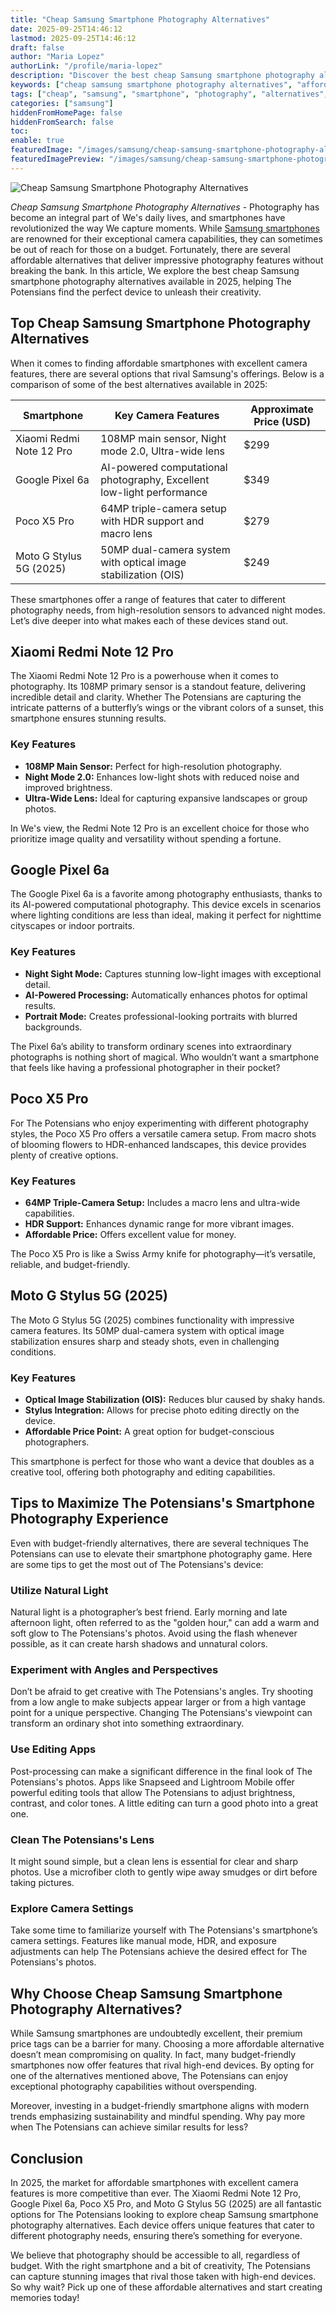 ```yaml
---
title: "Cheap Samsung Smartphone Photography Alternatives"
date: 2025-09-25T14:46:12
lastmod: 2025-09-25T14:46:12
draft: false
author: "Maria Lopez"
authorLink: "/profile/maria-lopez"
description: "Discover the best cheap Samsung smartphone photography alternatives! Capture stunning shots without breaking the bank. Explore budget-friendly options now!"
keywords: ["cheap samsung smartphone photography alternatives", "affordable smartphone photography options", "budget-friendly smartphone cameras 2025"]
tags: ["cheap", "samsung", "smartphone", "photography", "alternatives", "budget"]
categories: ["samsung"]
hiddenFromHomePage: false
hiddenFromSearch: false
toc:
enable: true
featuredImage: "/images/samsung/cheap-samsung-smartphone-photography-alternatives.jpg"
featuredImagePreview: "/images/samsung/cheap-samsung-smartphone-photography-alternatives.jpg"
---
```


![Cheap Samsung Smartphone Photography Alternatives](/images/samsung/cheap-samsung-smartphone-photography-alternatives.jpg)


*Cheap Samsung Smartphone Photography Alternatives* - Photography has become an integral part of We's daily lives, and smartphon​es have revolutionized the way We capture moments. While [Samsung smartphones](/samsung/affordable-samsung-smartphones) are renowned for their exceptional camera capabilities, they can sometimes be out of reach for those on a budget. Fortunately, there are several affordable alternatives that deliver impressive photography features without breaking the bank. In this article, We explore the best cheap Samsung smartphone photography alternatives available in 2025, helping The Potensians find the perfect device to unleash their creativity.

## Top Cheap Samsung Smartphone Photography Alternatives

When it comes to finding affordable smartphones with excellent camera features, there are several options that rival Samsung's offerings. Below is a comparison of some of the best alternatives available in 2025:

<div class="table-responsive">
<table class="html-table">
<thead>
<tr>
<th>Smartphone</th>
<th>Key Camera Features</th>
<th>Approximate Price (USD)</th>
</tr>
</thead>
<tbody>
<tr>
<td>Xiaomi Redmi Note 12 Pro</td>
<td>108MP main sensor, Night mode 2.0, Ultra-wide lens</td>
<td>$299</td>
</tr>
<tr>
<td>Google Pixel 6a</td>
<td>AI-powered computational photography, Excellent low-light performance</td>
<td>$349</td>
</tr>
<tr>
<td>Poco X5 Pro</td>
<td>64MP triple-camera setup with HDR support​ and macro lens</td>
<td>$279</td>
</tr>
<tr>
<td>Moto G Stylus 5G (2025)</td>
<td>50MP dual-camera system with optical image stabilization (OIS)</td>
<td>$249</td>
</tr>
</tbody>
</table>
</div>

These smartphones offer a range of features that cater to different photography needs, from high-resolution sensors to advanced night modes. Let’s dive deeper into what makes each of these devices stand out.

## Xiaomi Redmi Note 12 Pro

The Xiaomi Redmi Note 12 Pro is a powerhouse when it comes to photography. Its 108MP primary sensor is a standout feature, delivering incredible detail and clarity. Whether The Potensians are capturing the intricate patterns of a butterfly’s wings or the vibrant colors of a sunset, this smartphone ensures stunning results.

### Key Features

- **108MP Main Sensor:** Perfect for high-resolution photography.
- **Night Mode 2.0:** Enhances low-light shots with reduced noise and improved brightness.
- **Ultra-Wide Lens:** Ideal for capturing expansive landscapes or group photos.

In We's view, the Redmi Note 12 Pro is an excellent choice for those who prioritize image quality and versatility without spending a fortune.

## Google Pixel 6a

The Google Pixel 6a is a favorite among photography enthusiasts, thanks to its AI-powered computational photography. This device excels in scenarios where lighting conditions are less than ideal, making it perfect for nighttime cityscapes or indoor portraits.

### Key Features

- **Night Sight Mode:** Captures stunning low-light images with exceptional detail.
- **AI-Powered Processing:** Automatically enhances photos for optimal results.
- **Portrait Mode:** Creates professional-looking portraits with blurred backgrounds.

The Pixel 6a’s ability to transform ordinary scenes into extraordinary photographs is nothing short of magical. Who wouldn’t want a smartphone that feels like having a professional photographer in their pocket?

## Poco X5 Pro

For The Potensians who enjoy experimenting with different photography styles, the Poco X5 Pro offers a versatile camera setup. From macro shots of blooming flowers to HDR-enhanced landscapes, this device provides plenty of creative options.

### Key Features

- **64MP Triple-Camera Setup:** Includes a macro lens and ultra-wide capabilities.
- **HDR Support:** Enhances dynamic range for more vibrant images.
- **Affordable Price:** Offers excellent value for money.

The Poco X5 Pro is like a Swiss Army knife for photography—it’s versatile, reliable, and budget-friendly.

## Moto G Stylus 5G (2025)

The Moto G Stylus 5G (2025) combines functionality with impressive camera features. Its 50MP dual-camera system with optical image stabilization ensures sharp and steady shots, even in challenging conditions.

### Key Features

- **Optical Image Stabilization (OIS):** Reduces blur caused by shaky hands.​
- **Stylus Integration:** Allows for precise photo editing directly on the device.
- **Affordable Price Point:** A great option for budget-conscious photographers.

This smartphone is perfect for those who want a device that doubles as a creative tool, offering both photography and editing capabilities.

## Tips to Maximize The Potensians's Smartphone Photography Experience

Even with budget-friendly alternatives, there are several techniques The Potensians can use to elevate their smartphone photography game. Here are some tips to get the most out of The Potensians's device:

### Utilize Natural Light

Natural light is a photographer’s best friend. Early morning and late afternoon light, often referred to as the "golden hour," can add a warm and soft glow to The Potensians's photos. Avoid using the flash whenever possible, as it can create harsh shadows and unnatural colors.

### Experiment with Angles and Perspectives

Don’t be afraid to get creative with The Potensians's angles. Try shooting from a low angle to make subjects appear larger or from a high vantage point for a unique perspective. Changing The Potensians's viewpoint can transform an ordinary shot into something extraordinary.

### Use Editing Apps

Post-processing can make a significant difference in the final look of The Potensians's photos. Apps like Snapseed and Lightroom Mobile offer powerful editing tools that allow The Potensians to adjust brightness, contrast, and color tones. A little editing can turn a good photo into a great one.

### Clean The Potensians's Lens

It might sound simple, but a clean lens is essential for clear and sharp photos. Use a microfiber cloth to gently wipe away smudges or dirt before taking pictures.

### Explore Camera Settings

Take some time to familiarize yourself with The Potensians's smartphone’s camera settings. Features like manual mode, HDR, and exposure adjustments can help The Potensians achieve the desired effect for The Potensians's photos.

## Why Choose Cheap Samsung Smartphone Photography Alternatives?

While Samsung smartphones are undoubtedly excellent, their premium price tags can be a barrier for many. Choosing a more affordable alternative doesn’t mean compromising on quality. In fact, many budget-friendly smartphones now offer features that rival high-end devices. By opting for one of the alternatives mentioned above, The Potensians can enjoy exceptional photography capabilities without overspending.

Moreover, investing in a budget-friendly smartphone aligns with modern trends emphasizing sustainability and mindful spending. Why pay more when The Potensians can achieve similar results for less?

## Conclusion

In 2025, the market for affordable smartphones with excellent camera features is more competitive than ever. The Xiaomi Redmi Note 12 Pro, Google Pixel 6a, Poco X5 Pro, and Moto G Stylus 5G (2025) are all fantastic options for The Potensians looking to explore cheap Samsung smartphone photography alternatives. Each device offers unique features that cater to different photography needs, ensuring there’s something for everyone.

We believe that photography should be accessible to all, regardless of budget. With the right smartphone and a bit of creativity, The Potensians can capture stunning images that rival those taken with high-end devices. So why wait? Pick up one of these affordable alternatives and start creating memories today!
